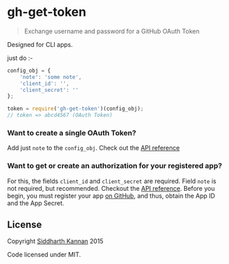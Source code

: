 # gh-get-token

> Exchange username and password for a GitHub OAuth Token

Designed for CLI apps.

just do :-

```js
config_obj = {
	'note': 'some note',
	'client_id': '',
	'client_secret': ''
};

token = require('gh-get-token')(config_obj);
// token => abcd4567 (OAuth Token)
```

### Want to create a single OAuth Token?

Add just `note` to the `config_obj`. Check out the [API reference](https://developer.github.com/v3/oauth_authorizations/#create-a-new-authorization)

### Want to get or create an authorization for your registered app?

For this, the fields `client_id` and `client_secret` are required. Field `note` is not required, but recommended. Checkout the [API reference](https://developer.github.com/v3/oauth_authorizations/#get-or-create-an-authorization-for-a-specific-app). Before you begin, you must register your app [on GitHub](https://github.com/settings/applications/new), and thus, obtain the App ID and the App Secret.

## License

Copyright [Siddharth Kannan](http://github.com/icyflame) 2015

Code licensed under MIT.